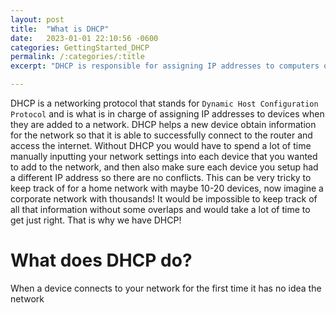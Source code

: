 ```yaml
---
layout: post
title:  "What is DHCP"
date:   2023-01-01 22:10:56 -0600
categories: GettingStarted_DHCP
permalink: /:categories/:title
excerpt: "DHCP is responsible for assigning IP addresses to computers on a network. Without DHCP it would be extremely hard to do any networking at the scale required in todays technology focused world."

---
```


DHCP is a networking protocol that stands for `Dynamic Host Configuration Protocol` and is what is in charge of assigning IP addresses to devices when they are added to a network. DHCP helps a new device obtain information for the network so that it is able to successfully connect to the router and access the internet. Without DHCP you would have to spend a lot of time manually inputting your network settings into each device that you wanted to add to the network, and then also make sure each device you setup had a different IP address so there are no conflicts. This can be very tricky to keep track of for a home network with maybe 10-20 devices, now imagine a corporate network with thousands! It would be impossible to keep track of all that information without some overlaps and would take a lot of time to get just right. That is why we have DHCP!


# What does DHCP do?
When a device connects to your network for the first time it has no idea the network